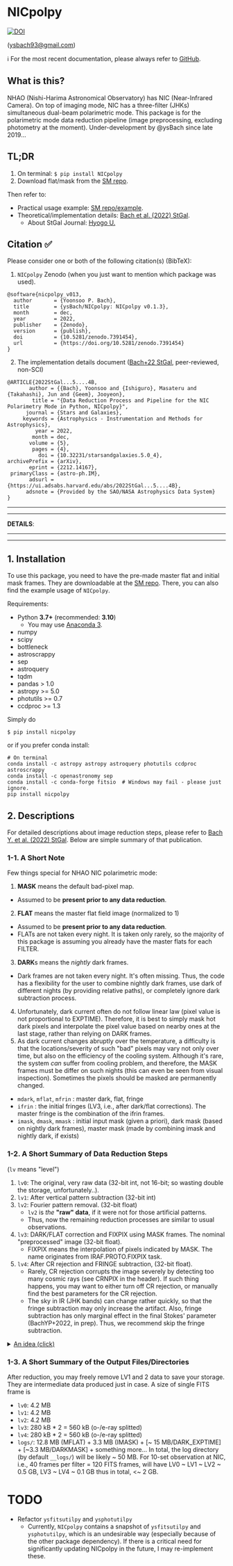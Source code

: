 # NICpolpy

[![DOI](https://zenodo.org/badge/219398338.svg)](https://zenodo.org/badge/latestdoi/219398338)

 (ysbach93@gmail.com)

ℹ️ For the most recent documentation, please always refer to [GitHub](https://github.com/ysBach/NICpolpy).

## What is this?
NHAO (Nishi-Harima Astronomical Observatory) has NIC (Near-Infrared Camera). On top of imaging mode, NIC has a three-filter (JHKs) simultaneous dual-beam polarimetric mode. This package is for the polarimetric mode data reduction pipeline (image preprocessing, excluding photometry at the moment). Under-development by @ysBach since late 2019...

## TL;DR
1. On terminal: ``$ pip install NICpolpy``
1. Download flat/mask from the [SM repo](https://github.com/ysBach/nicpolpy_sag22sm).

Then refer to:
* Practical usage example: [SM repo/example](https://github.com/ysBach/nicpolpy_sag22sm/tree/main/example).
* Theoretical/implementation details: [Bach et al. (2022) StGal](https://ui.adsabs.harvard.edu/abs/2022StGal...5....4B).
  * About StGal Journal: [Hyogo U.](http://www.nhao.jp/en/research/StarsAndGalaxies.html)

## Citation ✅
Please consider one or both of the following citation(s) (BibTeX):

1. ``NICpolpy`` Zenodo (when you just want to mention which package was used).
```
@software{nicpolpy_v013,
  author       = {Yoonsoo P. Bach},
  title        = {ysBach/NICpolpy: NICpolpy v0.1.3},
  month        = dec,
  year         = 2022,
  publisher    = {Zenodo},
  version      = {publish},
  doi          = {10.5281/zenodo.7391454},
  url          = {https://doi.org/10.5281/zenodo.7391454}
}
```
2. The implementation details document ([Bach+22 StGal](https://ui.adsabs.harvard.edu/abs/2022StGal...5....4B), peer-reviewed, non-SCI)
```
@ARTICLE{2022StGal...5....4B,
       author = {{Bach}, Yoonsoo and {Ishiguro}, Masateru and {Takahashi}, Jun and {Geem}, Jooyeon},
        title = "{Data Reduction Process and Pipeline for the NIC Polarimetry Mode in Python, NICpolpy}",
      journal = {Stars and Galaxies},
     keywords = {Astrophysics - Instrumentation and Methods for Astrophysics},
         year = 2022,
        month = dec,
       volume = {5},
        pages = {4},
          doi = {10.32231/starsandgalaxies.5.0_4},
archivePrefix = {arXiv},
       eprint = {2212.14167},
 primaryClass = {astro-ph.IM},
       adsurl = {https://ui.adsabs.harvard.edu/abs/2022StGal...5....4B},
      adsnote = {Provided by the SAO/NASA Astrophysics Data System}
}
```

-----
-----
**DETAILS**:

-----
-----

## 1. Installation
To use this package, you need to have the pre-made master flat and initial mask frames. They are downloadable at the [SM repo](https://github.com/ysBach/nicpolpy_sag22sm). There, you can also find the example usage of ``NICpolpy``.

Requirements:
* Python **3.7+** (recommended: **3.10**)
  * You may use [Anaconda 3](https://www.anaconda.com/distribution/#download-section).
* numpy
* scipy
* bottleneck
* astroscrappy
* sep
* astroquery
* tqdm
* pandas > 1.0
* astropy >= 5.0
* photutils >= 0.7
* ccdproc >= 1.3

Simply do

    $ pip install nicpolpy

or if you prefer conda install:
```
# On terminal
conda install -c astropy astropy astroquery photutils ccdproc astroscrappy
conda install -c openastronomy sep
conda install -c conda-forge fitsio  # Windows may fail - please just ignore.
pip install nicpolpy
```

## 2. Descriptions
For detailed descriptions about image reduction steps, please refer to [Bach Y. et al. (2022) StGal](https://ui.adsabs.harvard.edu/abs/2022StGal...5....4B). Below are simple summary of that publication.

### 1-1. A Short Note
Few things special for NHAO NIC polarimetric mode:
1. **MASK** means the default bad-pixel map.
  * Assumed to be **present prior to any data reduction**.
2. **FLAT** means the master flat field image (normalized to 1)
  * Assumed to be **present prior to any data reduction**.
  * FLATs are not taken every night. It is taken only rarely, so the majority of this package is assuming you already have the master flats for each FILTER.
3. **DARK**s means the *nightly* dark frames.
  * Dark frames are not taken every night. It's often missing. Thus, the code has a flexibility for the user to combine nightly dark frames, use dark of different nights (by providing relative paths), or completely ignore dark subtraction process.
4. Unfortunately, dark current often do not follow linear law (pixel value is not proportional to EXPTIME). Therefore, it is best to simply mask hot dark pixels and interpolate the pixel value based on nearby ones at the last stage, rather than relying on DARK frames.
5. As dark current changes abruptly over the temperature, a difficulty is that the locations/severity of such "bad" pixels may vary not only over time, but also on the efficiency of the cooling system. Although it's rare, the system *can* suffer from cooling problem, and therefore, the MASK frames must be differ on such nights (this can even be seen from visual inspection). Sometimes the pixels should be masked are permanently changed.

* ``mdark``, ``mflat``, ``mfrin`` : master dark, flat, fringe
* ``ifrin`` : the initial fringes (LV3, i.e., after dark/flat corrections). The master fringe is the combination of the ifrin frames.
* ``imask``, ``dmask``, ``mmask`` : initial input mask (given a priori), dark mask (based on nightly dark frames), master mask (made by combining imask and nightly dark, if exists)

### 1-2. A Short Summary of Data Reduction Steps
(``lv`` means "level")
1. ``lv0``: The original, very raw data (32-bit int, not 16-bit; so wasting double the storage, unfortunately..).
2. ``lv1``: After vertical pattern subtraction (32-bit int)
3. ``lv2``: Fourier pattern removal. (32-bit float)
   - ``lv2`` is *the* **"raw" data**, if it were not for those artificial patterns.
   - Thus, now the remaining reduction processes are similar to usual observations.
4. ``lv3``: DARK/FLAT correction and FIXPIX using MASK frames. The nominal "preprocessed" image (32-bit float).
   - FIXPIX means the interpolation of pixels indicated by MASK. The name originates from IRAF.PROTO.FIXPIX task.
5. ``lv4``: After CR rejection and FRINGE subtraction, (32-bit float).
    - Rarely, CR rejection corrupts the image severely by detecting too many cosmic rays (see CRNPIX in the header). If such thing happens, you may want to either turn off CR rejection, or manually find the best parameters for the CR rejection.
    - The sky in IR (JHK bands) can change rather quickly, so that the fringe subtraction may only increase the artifact. Also, fringe subtraction has only marginal effect in the final Stokes' parameter (BachYP+2022, in prep). Thus, we recommend skip the fringe subtraction.

<details><summary><u>An idea (click)</u></summary>
<p>

Below is just an idea, not actually implemented:
- In the vertical pattern subtraction by median value along the column, the output may contain integer + 0.5 pixel value. Meanwhile, NIC has saturation at well below 10k ADU, and therefore, the range of ``-32,768`` to ``32,767`` is more than enough to store all meaningful data. Combining these two information, `NICpolpy` **multiplies 2** to the vertical-pattern-subtracted images, and store it as `int16` to save storage by half for this intermediate data. Just in case, by default, any pixel larger than 15000 (`maxval`) or smaller than -15000 (`minval`) will be replaced by -32768 (`blankval` or ``"BLANK"`` in FITS header).


</p>
</details>

### 1-3. A Short Summary of the Output Files/Directories
After reduction, you may freely remove LV1 and 2 data to save your storage. They are intermediate data produced just in case. A size of single FITS frame is
- ``lv0``: 4.2 MB
- ``lv1``: 4.2 MB
- ``lv2``: 4.2 MB
- ``lv3``: 280 kB * 2 = 560 kB (o-/e-ray splitted)
- ``lv4``: 280 kB * 2 = 560 kB (o-/e-ray splitted)
- ``logs/``: 12.8 MB (MFLAT) + 3.3 MB (IMASK) + [~ 15 MB/DARK_EXPTIME] + [~3.3 MB/DARKMASK] + something more...
In total, the log directory (by default ``__logs/``) will be likely \~ 50 MB. For 10-set observation at NIC, i.e., 40 frames per filter = 120 FITS frames, will have LV0 \~ LV1 \~ LV2 \~ 0.5 GB, LV3 \~ LV4 \~ 0.1 GB thus in total, <\~ 2 GB.


# TODO
* Refactor ``ysfitsutilpy`` and ``ysphotutilpy``
  * Currently, ``NICpolpy`` contains a snapshot of ``ysfitsutilpy`` and ``ysphotutilpy``, which is an undesirable way (especially because of the other package dependency). If there is a critical need for significantly updating NICpolpy in the future, I may re-implement these.